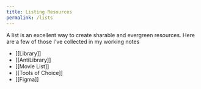 ```yaml
---
title: Listing Resources
permalink: /lists
---
```

A list is an excellent way to create sharable and evergreen resources. Here are a few of those I've collected in my working notes

- [[Library]]
- [[AntiLibrary]]
- [[Movie List]]
- [[Tools of Choice]]
- [[Figma]]